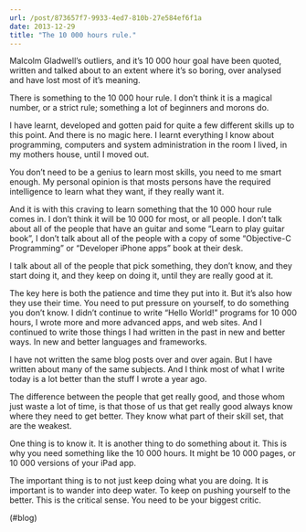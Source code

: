 ```yaml
---
url: /post/873657f7-9933-4ed7-810b-27e584ef6f1a
date: 2013-12-29
title: "The 10 000 hours rule."
---
```


Malcolm Gladwell’s outliers, and it’s 10 000 hour goal have been quoted, written and talked about to an extent where it’s so boring, over analysed and have lost most of it’s meaning.



There is something to the 10 000 hour rule. I don’t think it is a magical number, or a strict rule; something a lot of beginners and morons do.



I have learnt, developed and gotten paid for quite a few different skills up to this point. And there is no magic here. I learnt everything I know about programming, computers and system administration in the room I lived, in my mothers house, until I moved out.



You don’t need to be a genius to learn most skills, you need to me smart enough. My personal opinion is that mosts persons have the required intelligence to learn what they want, if they really want it.



And it is with this craving to learn something that the 10 000 hour rule comes in. I don’t think it will be 10 000 for most, or all people. I don’t talk about all of the people that have an guitar and some “Learn to play guitar book”, I don’t talk about all of the people with a copy of some “Objective-C Programming” or “Developer iPhone apps” book at their desk.



I talk about all of the people that pick something, they don’t know, and they start doing it, and they keep on doing it, until they are really good at it.



The key here is both the patience and time they put into it. But it’s also how they use their time. You need to put pressure on yourself, to do something you don’t know. I didn’t continue to write “Hello World!” programs for 10 000 hours, I wrote more and more advanced apps, and web sites. And I continued to write those things I had written in the past in new and better ways. In new and better languages and frameworks.



I have not written the same blog posts over and over again. But I have written about many of the same subjects. And I think most of what I write today is a lot better than the stuff I wrote a year ago.



The difference between the people that get really good, and those whom just waste a lot of time, is that those of us that get really good always know where they need to get better. They know what part of their skill set, that are the weakest.



One thing is to know it. It is another thing to do something about it. This is why you need something like the 10 000 hours. It might be 10 000 pages, or 10 000 versions of your iPad app.



The important thing is to not just keep doing what you are doing. It is important is to wander into deep water. To keep on pushing yourself to the better. This is the critical sense. You need to be your biggest critic.



(#blog)